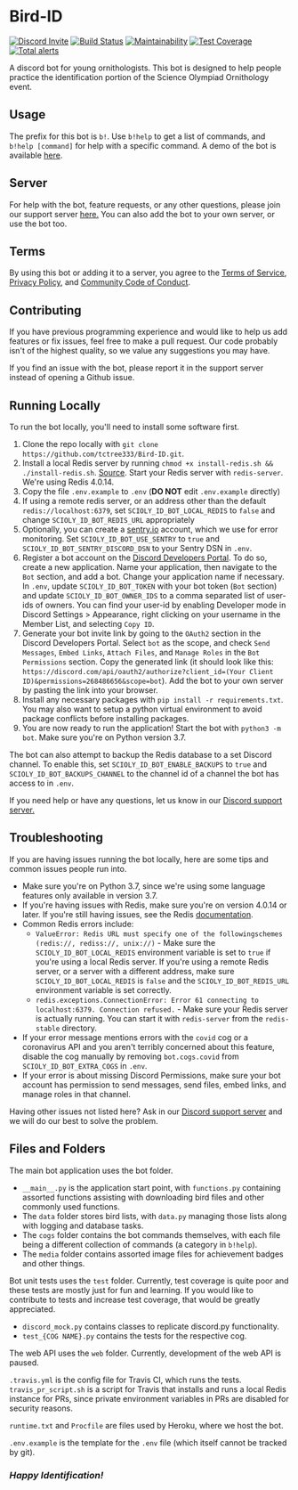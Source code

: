 # Bird-ID

[![Discord Invite](https://discord.com/api/guilds/925214799711858688/embed.png)](https://discord.gg/2HbshwGjnm) [![Build Status](https://travis-ci.org/tctree333/Bird-ID.svg?branch=master)](https://travis-ci.org/tctree333/Bird-ID) [![Maintainability](https://api.codeclimate.com/v1/badges/6731bd218230bbc9e088/maintainability)](https://codeclimate.com/github/tctree333/Bird-ID/maintainability) [![Test Coverage](https://api.codeclimate.com/v1/badges/6731bd218230bbc9e088/test_coverage)](https://codeclimate.com/github/tctree333/Bird-ID/test_coverage) [![Total alerts](https://img.shields.io/lgtm/alerts/g/tctree333/Bird-ID.svg?logo=lgtm&logoWidth=18)](https://lgtm.com/projects/g/tctree333/Bird-ID/alerts/)

A discord bot for young ornithologists. This bot is designed to help people practice the identification portion of the Science Olympiad Ornithology event.

## Usage

The prefix for this bot is `b!`. Use `b!help` to get a list of commands, and `b!help [command]` for help with a specific command. A demo of the bot is available [here](example.mp4).

## Server

For help with the bot, feature requests, or any other questions, please join our support server [here.](https://discord.gg/2HbshwGjnm) You can also add the bot to your own server, or use the bot too.

## Terms

By using this bot or adding it to a server, you agree to the [Terms of Service](TERMS.md), [Privacy Policy](PRIVACY.md), and [Community Code of Conduct](CODE_OF_CONDUCT.md).

## Contributing

If you have previous programming experience and would like to help us add features or fix issues, feel free to make a pull request. Our code probably isn't of the highest quality, so we value any suggestions you may have.

If you find an issue with the bot, please report it in the support server instead of opening a Github issue.

## Running Locally

To run the bot locally, you'll need to install some software first.

1. Clone the repo locally with `git clone https://github.com/tctree333/Bird-ID.git`.
2. Install a local Redis server by running `chmod +x install-redis.sh && ./install-redis.sh`. [Source](https://redis.io/topics/quickstart). Start your Redis server with `redis-server`. We're using Redis 4.0.14.
3. Copy the file `.env.example` to `.env` (**DO NOT** edit `.env.example` directly)
4. If using a remote redis server, or an address other than the default `redis://localhost:6379`, set `SCIOLY_ID_BOT_LOCAL_REDIS` to `false` and change `SCIOLY_ID_BOT_REDIS_URL` appropriately
5. Optionally, you can create a [sentry.io](https://sentry.io/) account, which we use for error monitoring. Set `SCIOLY_ID_BOT_USE_SENTRY` to `true` and `SCIOLY_ID_BOT_SENTRY_DISCORD_DSN` to your Sentry DSN in `.env`.
6. Register a bot account on the [Discord Developers Portal](https://discord.com/developers/applications/). To do so, create a new application. Name your application, then navigate to the `Bot` section, and add a bot. Change your application name if necessary. In `.env`, update `SCIOLY_ID_BOT_TOKEN` with your bot token (`Bot` section) and update `SCIOLY_ID_BOT_OWNER_IDS` to a comma separated list of user-ids of owners. You can find your user-id by enabling Developer mode in Discord Settings > Appearance, right clicking on your username in the Member List, and selecting `Copy ID`.
7. Generate your bot invite link by going to the `OAuth2` section in the Discord Developers Portal. Select `bot` as the scope, and check `Send Messages`, `Embed Links`, `Attach Files`, and `Manage Roles` in the `Bot Permissions` section. Copy the generated link (it should look like this: `https://discord.com/api/oauth2/authorize?client_id=(Your Client ID)&permissions=268486656&scope=bot`). Add the bot to your own server by pasting the link into your browser.
8. Install any necessary packages with `pip install -r requirements.txt`. You may also want to setup a python virtual environment to avoid package conflicts before installing packages.
9. You are now ready to run the application! Start the bot with `python3 -m bot`. Make sure you're on Python version 3.7.

The bot can also attempt to backup the Redis database to a set Discord channel. To enable this, set `SCIOLY_ID_BOT_ENABLE_BACKUPS` to `true` and `SCIOLY_ID_BOT_BACKUPS_CHANNEL` to the channel id of a channel the bot has access to in `.env`.

If you need help or have any questions, let us know in our [Discord support server.](https://discord.gg/2HbshwGjnm)

## Troubleshooting

If you are having issues running the bot locally, here are some tips and common issues people run into.

- Make sure you're on Python 3.7, since we're using some language features only available in version 3.7.
- If you're having issues with Redis, make sure you're on version 4.0.14 or later. If you're still having issues, see the Redis [documentation](https://redis.io/documentation).
- Common Redis errors include:
  - `ValueError: Redis URL must specify one of the followingschemes (redis://, rediss://, unix://)` - Make sure the `SCIOLY_ID_BOT_LOCAL_REDIS` environment variable is set to `true` if you're using a local Redis server. If you're using a remote Redis server, or a server with a different address, make sure `SCIOLY_ID_BOT_LOCAL_REDIS` is `false` and the `SCIOLY_ID_BOT_REDIS_URL` environment variable is set correctly.
  - `redis.exceptions.ConnectionError: Error 61 connecting to localhost:6379. Connection refused.` - Make sure your Redis server is actually running. You can start it with `redis-server` from the `redis-stable` directory.
- If your error message mentions errors with the `covid` cog or a coronavirus API and you aren't terribly concerned about this feature, disable the cog manually by removing `bot.cogs.covid` from `SCIOLY_ID_BOT_EXTRA_COGS` in `.env`.
- If your error is about missing Discord Permissions, make sure your bot account has permission to send messages, send files, embed links, and manage roles in that channel.

Having other issues not listed here? Ask in our [Discord support server](https://discord.gg/2HbshwGjnm) and we will do our best to solve the problem.

## Files and Folders

The main bot application uses the bot folder.

- `__main__.py` is the application start point, with `functions.py` containing assorted functions assisting with downloading bird files and other commonly used functions.
- The `data` folder stores bird lists, with `data.py` managing those lists along with logging and database tasks.
- The `cogs` folder contains the bot commands themselves, with each file being a different collection of commands (a category in `b!help`).
- The `media` folder contains assorted image files for achievement badges and other things.

Bot unit tests uses the `test` folder. Currently, test coverage is quite poor and these tests are mostly just for fun and learning. If you would like to contribute to tests and increase test coverage, that would be greatly appreciated.

- `discord_mock.py` contains classes to replicate discord.py functionality.
- `test_{COG NAME}.py` contains the tests for the respective cog.

The web API uses the `web` folder. Currently, development of the web API is paused.

`.travis.yml` is the config file for Travis CI, which runs the tests. `travis_pr_script.sh` is a script for Travis that installs and runs a local Redis instance for PRs, since private environment variables in PRs are disabled for security reasons.

`runtime.txt` and `Procfile` are files used by Heroku, where we host the bot.

`.env.example` is the template for the `.env` file (which itself cannot be tracked by git).

### **_Happy Identification!_**
